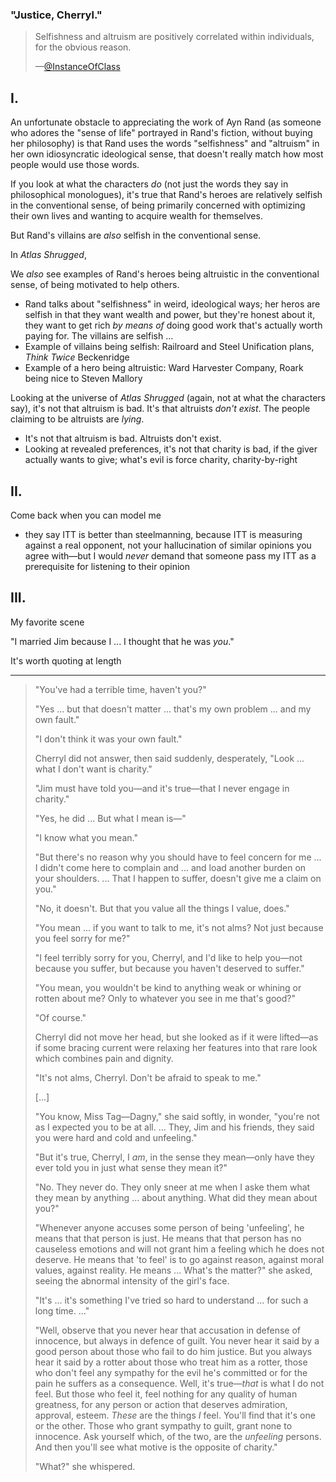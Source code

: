### "Justice, Cherryl."

> Selfishness and altruism are positively correlated within individuals, for the obvious reason.
>
> —[@InstanceOfClass](https://twitter.com/InstanceOfClass/status/355050621147152386)

## I.

An unfortunate obstacle to appreciating the work of Ayn Rand (as someone who adores the "sense of life" portrayed in Rand's fiction, without buying her philosophy) is that Rand uses the words "selfishness" and "altruism" in her own idiosyncratic ideological sense, that doesn't really match how most people would use those words.

If you look at what the characters _do_ (not just the words they say in philosophical monologues), it's true that Rand's heroes are relatively selfish in the conventional sense, of being primarily concerned with optimizing their own lives and wanting to acquire wealth for themselves.

But Rand's villains are _also_ selfish in the conventional sense.

In _Atlas Shrugged_,

We _also_ see examples of Rand's heroes being altruistic in the conventional sense, of being motivated to help others.



 * Rand talks about "selfishness" in weird, ideological ways; her heros are selfish in that they want wealth and power, but they're honest about it, they want to get rich _by means of_ doing good work that's actually worth paying for. The villains are selfish ...
 * Example of villains being selfish: Railroard and Steel Unification plans, _Think Twice_ Beckenridge 
 * Example of a hero being altruistic: Ward Harvester Company, Roark being nice to Steven Mallory

Looking at the universe of _Atlas Shrugged_ (again, not at what the characters say), it's not that altruism is bad. It's that altruists _don't exist_. The people claiming to be altruists are _lying_.


 * It's not that altruism is bad. Altruists don't exist.
 * Looking at revealed preferences, it's not that charity is bad, if the giver actually wants to give; what's evil is force charity, charity-by-right

## II.

Come back when you can model me

 * they say ITT is better than steelmanning, because ITT is measuring against a real opponent, not your hallucination of similar opinions you agree with—but I would _never_ demand that someone pass my ITT as a prerequisite for listening to their opinion


## III.

My favorite scene 

"I married Jim because I ... I thought that he was _you_."

It's worth quoting at length

----

> "You've had a terrible time, haven't you?"
>
> "Yes ... but that doesn't matter ... that's my own problem ... and my own fault."
>
> "I don't think it was your own fault."
>
> Cherryl did not answer, then said suddenly, desperately, "Look ... what I don't want is charity."
>
> "Jim must have told you—and it's true—that I never engage in charity."
>
> "Yes, he did ... But what I mean is—"
>
> "I know what you mean."
>
> "But there's no reason why you should have to feel concern for me ... I didn't come here to complain and ... and load another burden on your shoulders. ... That I happen to suffer, doesn't give me a claim on you."
>
> "No, it doesn't. But that you value all the things I value, does."
>
> "You mean ... if you want to talk to me, it's not alms? Not just because you feel sorry for me?"
>
> "I feel terribly sorry for you, Cherryl, and I'd like to help you—not because you suffer, but because you haven't deserved to suffer."
>
> "You mean, you wouldn't be kind to anything weak or whining or rotten about me? Only to whatever you see in me that's good?"
>
> "Of course."
>
> Cherryl did not move her head, but she looked as if it were lifted—as if some bracing current were relaxing her features into that rare look which combines pain and dignity.
>
> "It's not alms, Cherryl. Don't be afraid to speak to me."
>
> [...]
>
> "You know, Miss Tag—Dagny," she said softly, in wonder, "you're not as I expected you to be at all. ... They, Jim and his friends, they said you were hard and cold and unfeeling."
>
> "But it's true, Cherryl, I _am_, in the sense they mean—only have they ever told you in just what sense they mean it?"
>
> "No. They never do. They only sneer at me when I aske them what they mean by anything ... about anything. What did they mean about you?"
>
> "Whenever anyone accuses some person of being 'unfeeling', he means that that person is just. He means that that person has no causeless emotions and will not grant him a feeling which he does not deserve. He means that 'to feel' is to go against reason, against moral values, against reality. He means ... What's the matter?" she asked, seeing the abnormal intensity of the girl's face.
>
> "It's ... it's something I've tried so hard to understand ... for such a long time. ..."
>
> "Well, observe that you never hear that accusation in defense of innocence, but always in defence of guilt. You never hear it said by a good person about those who fail to do him justice. But you always hear it said by a rotter about those who treat him as a rotter, those who don't feel any sympathy for the evil he's committed or for the pain he suffers as a consequence. Well, it's true—_that_ is what I do not feel. But those who feel it, feel nothing for any quality of human greatness, for any person or action that deserves admiration, approval, esteem. _These_ are the things _I_ feel. You'll find that it's one or the other. Those who grant sympathy to guilt, grant none to innocence. Ask yourself which, of the two, are the _unfeeling_ persons. And then you'll see what motive is the opposite of charity."
>
> "What?" she whispered.
